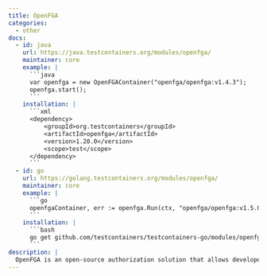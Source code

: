 ```yaml
---
title: OpenFGA
categories:
  - other
docs:
  - id: java
    url: https://java.testcontainers.org/modules/openfga/
    maintainer: core
    example: |
      ```java
      var openfga = new OpenFGAContainer("openfga/openfga:v1.4.3");
      openfga.start();
      ```
    installation: |
      ```xml
      <dependency>
          <groupId>org.testcontainers</groupId>
          <artifactId>openfga</artifactId>
          <version>1.20.0</version>
          <scope>test</scope>
      </dependency>
      ```
  - id: go
    url: https://golang.testcontainers.org/modules/openfga/
    maintainer: core
    example: |
      ```go
      openfgaContainer, err := openfga.Run(ctx, "openfga/openfga:v1.5.0")
      ```
    installation: |
      ```bash
      go get github.com/testcontainers/testcontainers-go/modules/openfga
      ```
description: |
  OpenFGA is an open-source authorization solution that allows developers to build granular access control using an easy-to-read modeling language and friendly APIs.
---
```

